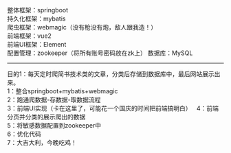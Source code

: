 整体框架：springboot  
持久化框架：mybatis  
爬虫框架：webmagic（没有枪没有炮，敌人跟我造！）  
前端框架：vue2  
前端UI框架：Element  
配置管理：zookeeper（将所有账号密码放在zk上）
数据库：MySQL

---

目的1：每天定时爬简书技术类的文章，分类后存储到数据库中，最后网站展示出来。  
1：整合springboot+mybatis+webmagic  
2：跑通爬数据-存数据-取数据流程  
3：前端UI实现（卡在这里了，可能花一个国庆的时间把前端搞明白）  
4：前端分页并分类的展示爬出的数据  
5：将敏感数据配置到zookeeper中  
6：优化代码  
7：大吉大利，今晚吃鸡！  

